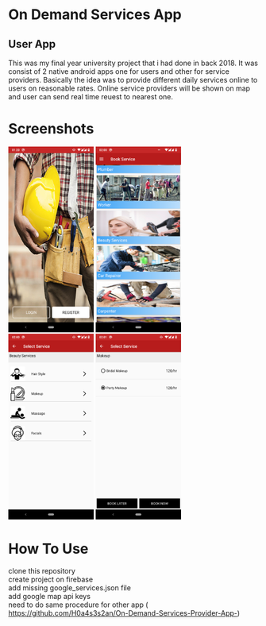 # On Demand Services App

## User App

This was my final year university project that i had done in back 2018. It was consist of 2 native android apps one for users and other for service providers.
Basically the idea was to provide different daily services online to users on reasonable rates. Online service providers will be shown on map and user can send real time reuest to nearest one.

# Screenshots
<img src="https://github.com/H0a4s3s2an/On-Demand-Services-User-App/blob/main/screenshots/Screenshot_20200516-012011.png" width="172" height="374"/>
<img src="https://github.com/H0a4s3s2an/On-Demand-Services-User-App/blob/main/screenshots/Screenshot_20200516-020033.png" width="172" height="374"/>
<img src="https://github.com/H0a4s3s2an/On-Demand-Services-User-App/blob/main/screenshots/Screenshot_20200516-020049.png" width="172" height="374"/>
<img src="https://github.com/H0a4s3s2an/On-Demand-Services-User-App/blob/main/screenshots/Screenshot_20200516-020114.png" width="172" height="374"/>


# How To Use
clone this repository<br/>
create project on firebase<br/>
add missing google_services.json file<br/> 
add google map api keys<br/>
need to do same procedure for other app ( https://github.com/H0a4s3s2an/On-Demand-Services-Provider-App-)
